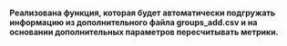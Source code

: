 #### Реализована функция, которая будет автоматически подгружать информацию из дополнительного файла groups_add.csv и на основании дополнительных параметров пересчитывать метрики.
